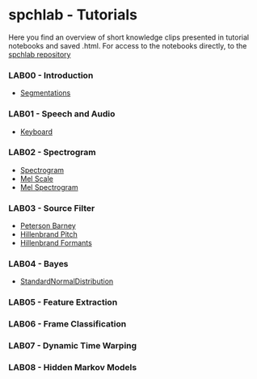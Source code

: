 # spchlab - Tutorials

Here you find an overview of short knowledge clips presented in tutorial notebooks and saved .html.
For access to the notebooks directly, to the [spchlab repository](https://github.com/compi1234/spchlab/tree/main) 

### LAB00 - Introduction

- [Segmentations](Segmentations.html)

### LAB01 - Speech and Audio

- [Keyboard](Keyboard.html)

### LAB02 - Spectrogram

- [Spectrogram](Spectrogram.html)
- [Mel Scale](MelScale.html)
- [Mel Spectrogram](MelSpectrogram.html)

### LAB03 - Source Filter

- [Peterson Barney](PetersonBarney.html)
- [Hillenbrand Pitch](PitchDistribution.html)
- [Hillenbrand Formants](FormantDistribution.html)

### LAB04 - Bayes

- [StandardNormalDistribution](StandardNormalDistribution.html)

### LAB05 - Feature Extraction


### LAB06 - Frame Classification


### LAB07 - Dynamic Time Warping


### LAB08 - Hidden Markov Models